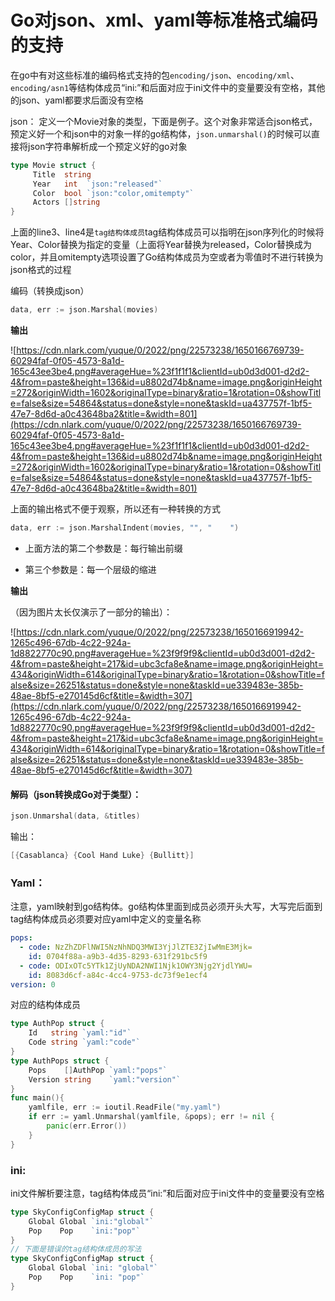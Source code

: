 # Go对json、xml、yaml等标准格式编码的支持

在go中有对这些标准的编码格式支持的包`encoding/json`、`encoding/xml`、 `encoding/asn1`等结构体成员“ini:”和后面对应于ini文件中的变量要没有空格，其他的json、yaml都要求后面没有空格

json： 定义一个Movie对象的类型，下面是例子。这个对象非常适合json格式，预定义好一个和json中的对象一样的go结构体，`json.unmarshal()`的时候可以直接将json字符串解析成一个预定义好的go对象

```Go
type Movie struct {
     Title  string
     Year   int  `json:"released"`
     Color  bool `json:"color,omitempty"`
     Actors []string
}
```

上面的line3、line4是`tag结构体成员`tag结构体成员可以指明在json序列化的时候将Year、Color替换为指定的变量（上面将Year替换为released，Color替换成为color，并且omitempty选项设置了Go结构体成员为空或者为零值时不进行转换为json格式的过程

编码（转换成json）

```Go
data, err := json.Marshal(movies)
```

**输出**

![https://cdn.nlark.com/yuque/0/2022/png/22573238/1650166769739-60294faf-0f05-4573-8a1d-165c43ee3be4.png#averageHue=%23f1f1f1&clientId=ub0d3d001-d2d2-4&from=paste&height=136&id=u8802d74b&name=image.png&originHeight=272&originWidth=1602&originalType=binary&ratio=1&rotation=0&showTitle=false&size=54864&status=done&style=none&taskId=ua437757f-1bf5-47e7-8d6d-a0c43648ba2&title=&width=801](https://cdn.nlark.com/yuque/0/2022/png/22573238/1650166769739-60294faf-0f05-4573-8a1d-165c43ee3be4.png#averageHue=%23f1f1f1&clientId=ub0d3d001-d2d2-4&from=paste&height=136&id=u8802d74b&name=image.png&originHeight=272&originWidth=1602&originalType=binary&ratio=1&rotation=0&showTitle=false&size=54864&status=done&style=none&taskId=ua437757f-1bf5-47e7-8d6d-a0c43648ba2&title=&width=801)

上面的输出格式不便于观察，所以还有一种转换的方式

```Go
data, err := json.MarshalIndent(movies, "", "    ")
```

- 上面方法的第二个参数是：每行输出前缀

- 第三个参数是：每一个层级的缩进

**输出**

（因为图片太长仅演示了一部分的输出）：

![https://cdn.nlark.com/yuque/0/2022/png/22573238/1650166919942-1265c496-67db-4c22-924a-1d8822770c90.png#averageHue=%23f9f9f9&clientId=ub0d3d001-d2d2-4&from=paste&height=217&id=ubc3cfa8e&name=image.png&originHeight=434&originWidth=614&originalType=binary&ratio=1&rotation=0&showTitle=false&size=26251&status=done&style=none&taskId=ue339483e-385b-48ae-8bf5-e270145d6cf&title=&width=307](https://cdn.nlark.com/yuque/0/2022/png/22573238/1650166919942-1265c496-67db-4c22-924a-1d8822770c90.png#averageHue=%23f9f9f9&clientId=ub0d3d001-d2d2-4&from=paste&height=217&id=ubc3cfa8e&name=image.png&originHeight=434&originWidth=614&originalType=binary&ratio=1&rotation=0&showTitle=false&size=26251&status=done&style=none&taskId=ue339483e-385b-48ae-8bf5-e270145d6cf&title=&width=307)

#### 解码（json转换成Go对于类型）：

```Go
json.Unmarshal(data, &titles)
```

输出：

```Go
[{Casablanca} {Cool Hand Luke} {Bullitt}]
```

### Yaml：

注意，yaml映射到go结构体。go结构体里面到成员必须开头大写，大写完后面到tag结构体成员必须要对应yaml中定义的变量名称

```YAML
pops:
  - code: NzZhZDFlNWI5NzNhNDQ3MWI3YjJlZTE3ZjIwMmE3Mjk=
    id: 0704f88a-a9b3-4d35-8293-631f291bc5f9
  - code: ODIxOTc5YTk1ZjUyNDA2NWI1Njk1OWY3Njg2YjdlYWU=
    id: 8083d6cf-a84c-4cc4-9753-dc73f9e1ecf4
version: 0
```

对应的结构体成员

```Go
type AuthPop struct {
	Id   string `yaml:"id"`
	Code string `yaml:"code"`
}
type AuthPops struct {
	Pops    []AuthPop `yaml:"pops"`
	Version string    `yaml:"version"`
}
func main(){
    yamlfile, err := ioutil.ReadFile("my.yaml")
    if err := yaml.Unmarshal(yamlfile, &pops); err != nil {
		panic(err.Error())
	}
}
```

### ini:

ini文件解析要注意，tag结构体成员“ini:”和后面对应于ini文件中的变量要没有空格

```Go
type SkyConfigConfigMap struct {
	Global Global `ini:"global"`
	Pop    Pop    `ini:"pop"`
}
// 下面是错误的tag结构体成员的写法
type SkyConfigConfigMap struct {
	Global Global `ini: "global"`
	Pop    Pop    `ini: "pop"`
}
```

